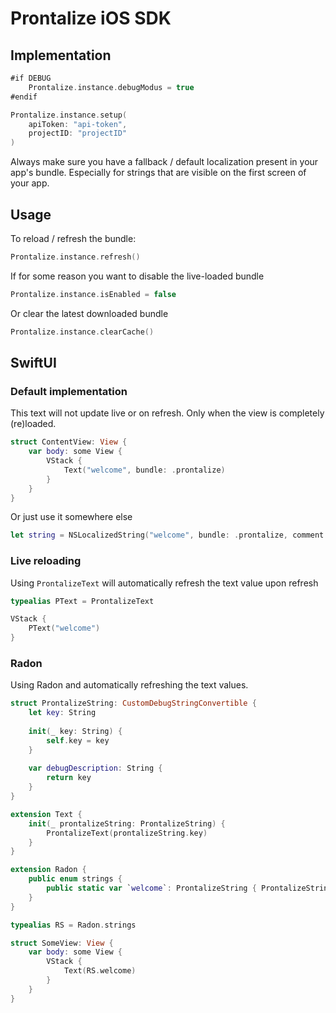 # Prontalize iOS SDK

## Implementation

```swift
#if DEBUG
	Prontalize.instance.debugModus = true
#endif

Prontalize.instance.setup(
	apiToken: "api-token",
	projectID: "projectID"
)
```

Always make sure you have a fallback / default localization present in your app's bundle.
Especially for strings that are visible on the first screen of your app.

## Usage

To reload / refresh the bundle:

```swift
Prontalize.instance.refresh()
```

If for some reason you want to disable the live-loaded bundle

```swift
Prontalize.instance.isEnabled = false
```

Or clear the latest downloaded bundle

```swift
Prontalize.instance.clearCache()
```

## SwiftUI

### Default implementation

This text will not update live or on refresh. Only when the view is completely (re)loaded.

```swift
struct ContentView: View {
	var body: some View {
		VStack {
			Text("welcome", bundle: .prontalize)
		}
	}
}
```

Or just use it somewhere else

```swift
let string = NSLocalizedString("welcome", bundle: .prontalize, comment: "")
```

### Live reloading

Using `ProntalizeText` will automatically refresh the text value upon refresh

```swift
typealias PText = ProntalizeText

VStack {
	PText("welcome")
}
```

### Radon

Using Radon and automatically refreshing the text values.

```swift
struct ProntalizeString: CustomDebugStringConvertible {
	let key: String
	
	init(_ key: String) {
		self.key = key
	}
	
	var debugDescription: String {
		return key
	}
}

extension Text {
	init(_ prontalizeString: ProntalizeString) {
		ProntalizeText(prontalizeString.key)
	}
}

extension Radon {
	public enum strings {
		public static var `welcome`: ProntalizeString { ProntalizeString("welcome") }
	}
}

typealias RS = Radon.strings

struct SomeView: View {
	var body: some View {
		VStack {
			Text(RS.welcome)
		}
	}
}

```